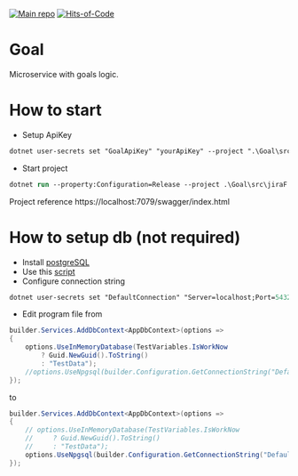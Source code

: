 [![Main repo](https://img.shields.io/static/v1?label=&message=MainRepo&color=orange)](https://github.com/KurnakovMaksim/jiraF/) 
[![Hits-of-Code](https://hitsofcode.com/github/KurnakovMaksim/jiraF-goal?branch=main)](https://hitsofcode.com/github/KurnakovMaksim/jiraF-goal/view?branch=main)
# Goal
Microservice with goals logic.

# How to start
* Setup ApiKey
``` ps
dotnet user-secrets set "GoalApiKey" "yourApiKey" --project ".\Goal\src\jiraF.Goal.API\"
```
* Start project
``` ps
dotnet run --property:Configuration=Release --project .\Goal\src\jiraF.Goal.API\
```
Project reference
https://localhost:7079/swagger/index.html

# How to setup db (not required)
* Install [postgreSQL](https://www.postgresql.org/) 
* Use this [script](./Goal/db.sql)
* Configure connection string
``` ps
dotnet user-secrets set "DefaultConnection" "Server=localhost;Port=5432;Database=jiraf_goal;User Id=postgres;Password=yourPassword;" --project ".\Goal\src\jiraF.Goal.API\"
```
* Edit program file from
``` cs
builder.Services.AddDbContext<AppDbContext>(options =>
{
    options.UseInMemoryDatabase(TestVariables.IsWorkNow
        ? Guid.NewGuid().ToString()
        : "TestData");
    //options.UseNpgsql(builder.Configuration.GetConnectionString("DefaultConnection"));
});
```
to
``` cs
builder.Services.AddDbContext<AppDbContext>(options =>
{
    // options.UseInMemoryDatabase(TestVariables.IsWorkNow
    //     ? Guid.NewGuid().ToString()
    //     : "TestData");
    options.UseNpgsql(builder.Configuration.GetConnectionString("DefaultConnection"));
});
```
